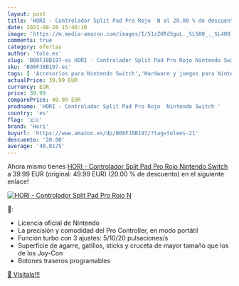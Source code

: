 ```yaml
---
layout: post
title: 'HORI - Controlador Split Pad Pro Rojo  N al 20.00 % de descuento'
date: 2021-08-28 15:40:10
image: 'https://m.media-amazon.com/images/I/51zZHTd5guL._SL500_._SL400_.jpg'
comments: true
category: ofertas
author: 'tole.es'
slug: 'B08FJ8B197-es HORI - Controlador Split Pad Pro Rojo Nintendo Switch'
sku: 'B08FJ8B197-es'
tags: [ 'Accesorios para Nintendo Switch','Hardware y juegos para Nintendo Switch','Mandos para Nintendo Switch','Videojuegos','hori','nintendo', ]
actualPrice: 39.99 EUR
currency: EUR
price: 39.99
comparePrice: 49.99 EUR
prodname: 'HORI - Controlador Split Pad Pro Rojo  Nintendo Switch '
country: 'es'
flag: '🇪🇸'
brand: 'Hori'
buyurl: 'https://www.amazon.es/dp/B08FJ8B197/?tag=tolees-21'
descuento: '20.00'
average: '40.0175'
---
```


Ahora mismo tienes [HORI - Controlador Split Pad Pro Rojo  Nintendo Switch ](https://www.amazon.es/dp/B08FJ8B197/?tag=tolees-21) a 39.99 EUR (original: 49.99 EUR) (20.00 %  de descuento) en el siguiente enlace!

[![HORI - Controlador Split Pad Pro Rojo  N](https://m.media-amazon.com/images/I/51zZHTd5guL._SL500_._SL400_.jpg)](https://www.amazon.es/dp/B08FJ8B197/?tag=tolees-21)

🔎:

- Licencia oficial de Nintendo
- La precisión y comodidad del Pro Controller, en modo portátil
- Función turbo con 3 ajustes: 5/10/20 pulsaciones/s
- Superficie de agarre, gatillos, sticks y cruceta de mayor tamaño que los de los Joy-Con
- Botones traseros programables

[🛒 Visítala!!!](https://www.amazon.es/dp/B08FJ8B197/?tag=tolees-21)
